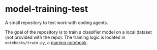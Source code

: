 # model-training-test
A small repository to test work with coding agents.

The goal of the repository is to train a classifier model on a local dataset (not provided with the repo). The training logic is located in `notebooks/train.py`, a [marimo notebook](https://marimo.io/).

